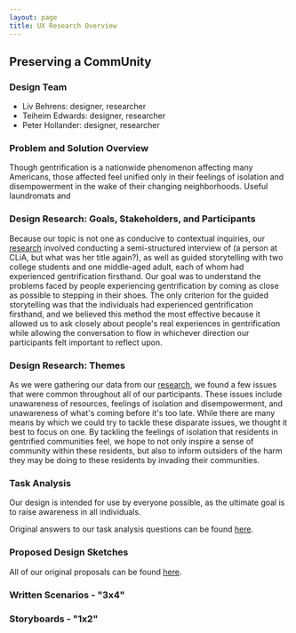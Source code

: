 ```yaml
---
layout: page
title: UX Research Overview
---
```


## Preserving a CommUnity

### Design Team
* Liv Behrens: designer, researcher
* Teiheim Edwards: designer, researcher
* Peter Hollander: designer, researcher

### Problem and Solution Overview
Though gentrification is a nationwide phenomenon affecting many Americans, those affected feel unified only in their feelings of isolation and disempowerment in the wake of their changing neighborhoods. Useful laundromats and 

### Design Research: Goals, Stakeholders, and Participants
Because our topic is not one as conducive to contextual inquiries, our [research](https://pelite376.github.io/ciReview/) involved conducting a semi-structured interview of (a person at CLiA, but what was her title again?), as well as guided storytelling with two college students and one middle-aged adult, each of whom had experienced gentrification firsthand. Our goal was to understand the problems faced by people experiencing gentrification by coming as close as possible to stepping in their shoes. The only criterion for the guided storytelling was that the individuals had experienced gentrification firsthand, and we believed this method the most effective because it allowed us to ask closely about people's real experiences in gentrification while allowing the conversation to flow in whichever direction our participants felt important to reflect upon.

### Design Research: Themes
As we were gathering our data from our [research](https://pelite376.github.io/ciReview/), we found a few issues that were common throughout all of our participants. These issues include unawareness of resources, feelings of isolation and disempowerment, and unawareness of what's coming before it's too late. While there are many means by which we could try to tackle these disparate issues, we thought it best to focus on one. By tackling the feelings of isolation that residents in gentrified communities feel, we hope to not only inspire a sense of community within these residents, but also to inform outsiders of the harm they may be doing to these residents by invading their communities. 

### Task Analysis
Our design is intended for use by everyone possible, as the ultimate goal is to raise awareness in all individuals. 

Original answers to our task analysis questions can be found [here](https://pelite376.github.io/ciReview/).

### Proposed Design Sketches

All of our original proposals can be found [here](https://pelite376.github.io/task_check_in/).


### Written Scenarios - "3x4"


### Storyboards - "1x2"


